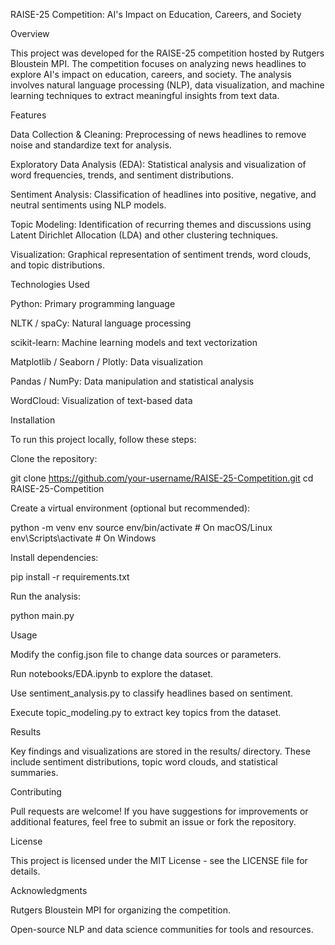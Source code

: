 RAISE-25 Competition: AI's Impact on Education, Careers, and Society

Overview

This project was developed for the RAISE-25 competition hosted by Rutgers Bloustein MPI. The competition focuses on analyzing news headlines to explore AI's impact on education, careers, and society. The analysis involves natural language processing (NLP), data visualization, and machine learning techniques to extract meaningful insights from text data.

Features

Data Collection & Cleaning: Preprocessing of news headlines to remove noise and standardize text for analysis.

Exploratory Data Analysis (EDA): Statistical analysis and visualization of word frequencies, trends, and sentiment distributions.

Sentiment Analysis: Classification of headlines into positive, negative, and neutral sentiments using NLP models.

Topic Modeling: Identification of recurring themes and discussions using Latent Dirichlet Allocation (LDA) and other clustering techniques.

Visualization: Graphical representation of sentiment trends, word clouds, and topic distributions.

Technologies Used

Python: Primary programming language

NLTK / spaCy: Natural language processing

scikit-learn: Machine learning models and text vectorization

Matplotlib / Seaborn / Plotly: Data visualization

Pandas / NumPy: Data manipulation and statistical analysis

WordCloud: Visualization of text-based data

Installation

To run this project locally, follow these steps:

Clone the repository:

git clone https://github.com/your-username/RAISE-25-Competition.git
cd RAISE-25-Competition

Create a virtual environment (optional but recommended):

python -m venv env
source env/bin/activate  # On macOS/Linux
env\Scripts\activate  # On Windows

Install dependencies:

pip install -r requirements.txt

Run the analysis:

python main.py

Usage

Modify the config.json file to change data sources or parameters.

Run notebooks/EDA.ipynb to explore the dataset.

Use sentiment_analysis.py to classify headlines based on sentiment.

Execute topic_modeling.py to extract key topics from the dataset.

Results

Key findings and visualizations are stored in the results/ directory. These include sentiment distributions, topic word clouds, and statistical summaries.

Contributing

Pull requests are welcome! If you have suggestions for improvements or additional features, feel free to submit an issue or fork the repository.

License

This project is licensed under the MIT License - see the LICENSE file for details.

Acknowledgments

Rutgers Bloustein MPI for organizing the competition.

Open-source NLP and data science communities for tools and resources.
